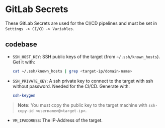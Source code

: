 # GitLab Secrets

These GitLab Secrets are used for the CI/CD pipelines and must be set in `Settings -> CI/CD -> Variables`.

## codebase

- `SSH_HOST_KEY`: SSH public keys of the target (from `~/.ssh/known_hosts`). Get it with:
  ```sh
  cat ~/.ssh/known_hosts | grep <target-ip/domain-name>
  ```

- `SSH_PRIVATE_KEY`: A ssh private key to connect to the target with ssh without password. Needed for the CI/CD. Generate with:
  ```sh
  ssh-keygen
  ```

> **Note:** You must copy the public key to the target machine with `ssh-copy-id <username>@<target-ip>`.

- `VM_IPADDRESS`: The IP-Address of the target.
